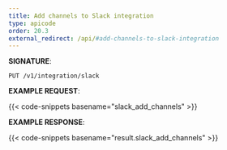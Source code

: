 ```yaml
---
title: Add channels to Slack integration
type: apicode
order: 20.3
external_redirect: /api/#add-channels-to-slack-integration
---
```


**SIGNATURE**:

`PUT /v1/integration/slack`

**EXAMPLE REQUEST**:

{{< code-snippets basename="slack_add_channels" >}}

**EXAMPLE RESPONSE**:

{{< code-snippets basename="result.slack_add_channels" >}}
